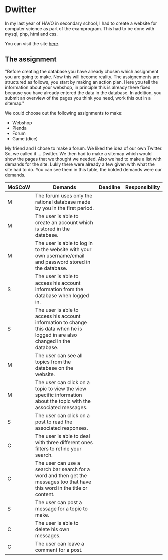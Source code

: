 # Dwitter
In my last year of HAVO in secondary school, I had to create a website for computer science as part of the examprogram. This had to be done with mysql, php, html and css. 

You can visit the site [here](https://dwitter-official.000webhostapp.com).
## The assignment
"Before creating the database you have already chosen which assignment you are going to make. Now this will become reality. The assignements are structured as follows, you start by making an action plan. Here you tell the information about your webshop, in principle this is already there fixed because you have already entered the data in the database. In addition, you submit an overview of the pages you think you need, work this out in a sitemap."

We could choose out the following assignments to make:
- Webshop
- Plenda
- Forum
- Game (dice)

My friend and I chose to make a forum. We liked the idea of our own Twitter. So, we called it ... Dwitter. We then had to make a sitemap which would show the pages that we thought we needed. Also we had to make a list with demands for the site. Lukly there were already a few given with what the site had to do. You can see them in this table, the bolded demands were our demands.

| MoSCoW | Demands                                                                                                                       | Deadline | Responsibility |
|--------|-------------------------------------------------------------------------------------------------------------------------------|----------|----------------|
| M      | The forum uses only the rational database made by you in the first period.                                                    |          |                |
| M      | The user is able to create an account which is stored in the database.                                                        |          |                |
| M      | The user is able to log in to the website with your own username/email and password stored in the database.                   |          |                |
| S      | The user is able to access his account information from the database when logged in.                                          |          |                |
| S      | The user is able to access his account information to change this data when he is logged in are also changed in the database. |          |                |
| M      | The user can see all topics from the database on the website.                                                                 |          |                |
| M      | The user can click on a topic to view the view specific information about the topic with the associated messages.             |          |                |
| S      | The user can click on a post to read the associated responses.                                                                |          |                |
| C      | The user is able to deal with three different ones filters to refine your search.                                             |          |                |
| C      | The user can use a search bar search for a word and then get the messages too that have this word in the title or content.    |          |                |
| S      | The user can post a message for a topic to make.                                                                              |          |                |
| C      | The user is able to delete his own messages.                                                                                  |          |                |
| C      | The user can leave a comment for a post.                                                                                      |          |                |





